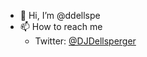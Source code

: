 - 👋 Hi, I’m @ddellspe
- 📫 How to reach me
  - Twitter: [@DJDellsperger](https://twitter.com/DJDellsperger)
